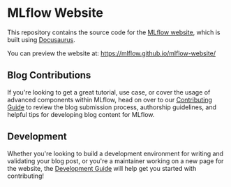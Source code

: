 # MLflow Website

This repository contains the source code for the [MLflow website](https://mlflow.org/), which is built using [Docusaurus](https://docusaurus.io/).

You can preview the website at: https://mlflow.github.io/mlflow-website/

## Blog Contributions

If you're looking to get a great tutorial, use case, or cover the usage of advanced components within MLflow, head on over to our [Contributing Guide](CONTRIBUTING.md) to review the blog submission process, authorship guidelines, and helpful tips for developing blog content for MLflow.

## Development

Whether you're looking to build a development environment for writing and validating your blog post, or you're a maintainer working on a new page for the website, the [Development Guide](DEVELOPMENT_GUIDE.md) will help get you started with contributing!

